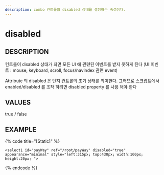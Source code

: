 ```yaml
---
description: combo 컨트롤의 disabled 상태를 설정하는 속성이다.
---
```


# disabled

## DESCRIPTION

컨트롤이 disabled 상태가 되면 모든 UI 에 관련된 이벤트를 받지 못하게 된다 \(UI 이벤트 : mouse, keyboard, scroll, focus/navindex 관련 event\)

Attribute 의 disabled 은 단지 컨트롤의 초기 상태를 의미한다. 그러므로 스크립트에서 enabled/disabled 를 조작 하려면 disabled property 를 사용 해야 한다

## VALUES

true / false

## EXAMPLE

{% code title="\[Static\]" %}
```markup
<select1 id="payWay" ref="/root/payWay" disabled="true" 
appearance="minimal" style="left:315px; top:430px; width:100px; 
height:20px; ">
```
{% endcode %}

